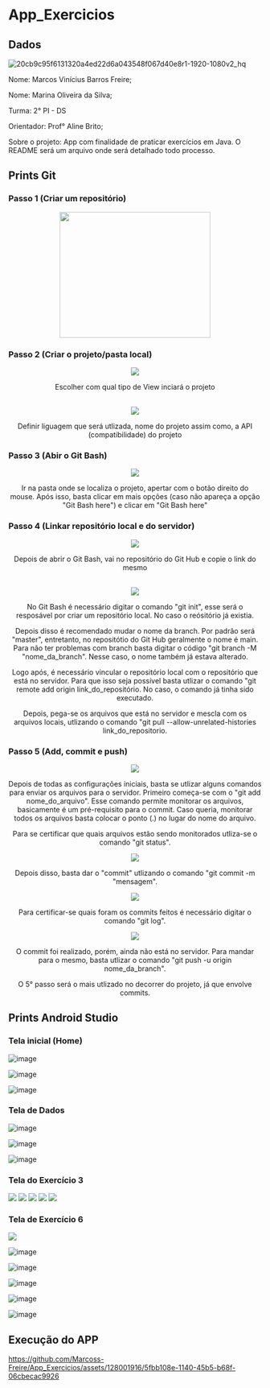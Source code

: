 # App_Exercicios

## Dados
![20cb9c95f6131320a4ed22d6a043548f067d40e8r1-1920-1080v2_hq](https://github.com/Marcoss-Freire/App_Exercicios/assets/128051869/c0516ddd-d816-4d90-9ca5-2ac62de6a067)

<p> Nome: Marcos Vinícius Barros Freire; </p>
<p> Nome: Marina Oliveira da Silva; </p>
<p> Turma: 2° PI - DS </p>
<p> Orientador: Prof° Aline Brito; </p>
<p> Sobre o projeto: App com finalidade de praticar exercícios em Java. O README será um arquivo onde será detalhado todo processo. </p>

## Prints Git

### Passo 1 (Criar um repositório)
<div align="center">
  <img src="https://github.com/Marcoss-Freire/App_Exercicios/assets/128001916/d33116d5-7d67-46f2-b986-ac6c73631c70" width="300px" height="250px">
</div>

### Passo 2 (Criar o projeto/pasta local)
<div align="center">
  <img src="https://github.com/Marcoss-Freire/App_Exercicios/assets/128001916/c7c510d2-cd86-4d0c-a3a9-9cc19624f3f7">
  <p> Escolher com qual tipo de View inciará o projeto </p>
  <br>
  <img src="https://github.com/Marcoss-Freire/App_Exercicios/assets/128001916/fd799aec-aed3-415e-93dc-5d1361a3b307">
  <p> Definir liguagem que será utlizada, nome do projeto assim como, a API (compatibilidade) do projeto </p>
</div>

### Passo 3 (Abir o Git Bash)
<div align="center">
  <img src="https://github.com/Marcoss-Freire/App_Exercicios/assets/128001916/43a48dd4-d3c0-466f-9ced-62b62474606e">
  <p> Ir na pasta onde se localiza o projeto, apertar com o botão direito do mouse. Após isso, basta clicar em mais opções (caso não apareça a opção "Git Bash here") e clicar em "Git Bash here"</p>
</div>

### Passo 4 (Linkar repositório local e do servidor)
<div align="center">
  <img src="https://github.com/Marcoss-Freire/App_Exercicios/assets/128001916/85965225-ce87-4f0a-951f-9abff4665e55">
  <p> Depois de abrir o Git Bash, vai no repositório do Git Hub e copie o link do mesmo </p>
  <br>
  <img src="https://github.com/Marcoss-Freire/App_Exercicios/assets/128001916/e4f8f999-9012-4338-b0e6-87e67415b231">
  <p> No Git Bash é necessário digitar o comando "git init", esse será o resposável por criar um repositório local. No caso o reósitório já existia.</p>
  <p> Depois disso é recomendado mudar o nome da branch. Por padrão será "master", entretanto, no repositótio do Git Hub geralmente o nome é main. Para não ter problemas com branch basta digitar o código "git branch -M "nome_da_branch". Nesse caso, o nome também já estava alterado. </p>
  <p> Logo após, é necessário vincular o repositório local com o repositório que está no servidor. Para que isso seja possível basta utlizar o comando "git remote add origin link_do_repositório. No caso, o comando já tinha sido executado. </p>
  <p> Depois, pega-se os arquivos que está no servidor e mescla com os arquivos locais, utlizando o comando "git pull --allow-unrelated-histories link_do_repositorio. </p>
</div>

### Passo 5 (Add, commit e push)

<div align="center">
  <img src="https://github.com/Marcoss-Freire/App_Exercicios/assets/128001916/d95e658c-22de-4bae-b689-e4d081e8f9f9">
  <p> Depois de todas as configurações iniciais, basta se utlizar alguns comandos para enviar os arquivos para o servidor. Primeiro começa-se com o "git add nome_do_arquivo". Esse comando permite monitorar os arquivos, basicamente é um pré-requisito para o commit. Caso queria, monitorar todos os arquivos basta colocar o ponto (.) no lugar do nome do arquivo.</p>
  <p> Para se certificar que quais arquivos estão sendo monitorados utliza-se o comando "git status". </p>
  <img src="https://github.com/Marcoss-Freire/App_Exercicios/assets/128001916/71cb7dc3-55c5-46c3-9036-591b0d569835">
  <p> Depois disso, basta dar o "commit" utlizando o comando "git commit -m "mensagem". </p>
  <img src="https://github.com/Marcoss-Freire/App_Exercicios/assets/128001916/5d1b0c34-386b-4a8e-952d-882c736c8f81">
  <p> Para certificar-se quais foram os commits feitos é necessário digitar o comando "git log". </p>
  <img src="https://github.com/Marcoss-Freire/App_Exercicios/assets/128001916/7105244a-3bcd-4b2e-b07b-f84ebfa58acd">
  <p> O commit foi realizado, porém, ainda não está no servidor. Para mandar para o mesmo, basta utlizar o comando "git push -u origin nome_da_branch".</p>
  <p> O 5° passo será o mais utlizado no decorrer do projeto, já que envolve commits. </p>
</div>

## Prints Android Studio

### Tela inicial (Home)

![image](https://github.com/Marcoss-Freire/App_Exercicios/assets/128001916/fa0308be-28cf-469f-8855-a23f63dc38e7)

![image](https://github.com/Marcoss-Freire/App_Exercicios/assets/128001916/70b61ed9-b266-4032-86ec-4a91a453c506)

![image](https://github.com/Marcoss-Freire/App_Exercicios/assets/128001916/97c8d56d-fb66-45ee-a162-03d8f9ea118f)


### Tela de Dados

![image](https://github.com/Marcoss-Freire/App_Exercicios/assets/128001916/e4411e44-0f95-4202-955c-0794ce4f6d31)

![image](https://github.com/Marcoss-Freire/App_Exercicios/assets/128001916/bc105709-8339-4f69-a9a5-2ff04cb88e01)

![image](https://github.com/Marcoss-Freire/App_Exercicios/assets/128001916/15b23ab4-3d48-4967-9ca0-211dba9462f8)


### Tela do Exercício 3

<img src="https://github.com/Marcoss-Freire/App_Exercicios/assets/128001916/6512f8e8-411e-408c-85db-9b939266d621">

<img src="https://github.com/Marcoss-Freire/App_Exercicios/assets/128001916/267e9d0e-9554-4916-ab51-53dd923e3a06">

<img src="https://github.com/Marcoss-Freire/App_Exercicios/assets/128001916/51ae4188-d699-4314-a286-a4f3e94e0205">

<img src="https://github.com/Marcoss-Freire/App_Exercicios/assets/128001916/6fb3e706-80c0-480e-86b4-1db56cd2fd2c">

<img src="https://github.com/Marcoss-Freire/App_Exercicios/assets/128001916/ab584110-eecb-41f8-8ac2-ff3f83abe91d">

### Tela de Exercício 6

<img src="https://github.com/Marcoss-Freire/App_Exercicios/assets/128001916/ab584110-eecb-41f8-8ac2-ff3f83abe91d">

![image](https://github.com/Marcoss-Freire/App_Exercicios/assets/128001916/b8e0f9cf-627d-4010-b310-8cabd7ed9316)

![image](https://github.com/Marcoss-Freire/App_Exercicios/assets/128001916/8c685a87-4f06-4165-8032-93a53f3263e0)

![image](https://github.com/Marcoss-Freire/App_Exercicios/assets/128001916/54cc8243-97c1-42ed-89f7-03bea4a29de5)

![image](https://github.com/Marcoss-Freire/App_Exercicios/assets/128001916/c74e6df0-c633-460e-95d7-1959e5d65388)

![image](https://github.com/Marcoss-Freire/App_Exercicios/assets/128001916/a6218da9-a9cd-4420-9c87-2e36ed1c6da2)

## Execução do APP

https://github.com/Marcoss-Freire/App_Exercicios/assets/128001916/5fbb108e-1140-45b5-b68f-06cbecac9926


